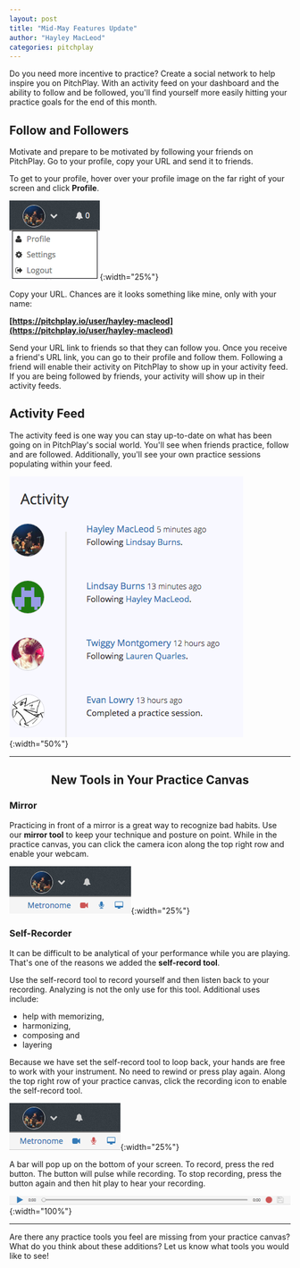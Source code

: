 ```yaml
---
layout: post
title: "Mid-May Features Update"
author: "Hayley MacLeod"
categories: pitchplay
---
```

Do you need more incentive to practice? Create a social network to help inspire you on PitchPlay. With an activity feed on your dashboard and the ability to follow and be followed, you'll find yourself more easily hitting your practice goals for the end of this month.

## Follow and Followers

Motivate and prepare to be motivated by following your friends on PitchPlay. Go to your profile, copy your URL and send it to friends.

To get to your profile, hover over your profile image on the far right of your screen and click __Profile__.

![](/assets/img/2016-05-13/gotoprofile.png){:width="25%"}

Copy your URL. Chances are it looks something like mine, only with your name:

__[https://pitchplay.io/user/hayley-macleod](https://pitchplay.io/user/hayley-macleod)__

Send your URL link to friends so that they can follow you. Once you receive a friend's URL link, you can go to their profile and follow them. Following a friend will enable their activity on PitchPlay to show up in your activity feed. If you are being followed by friends, your activity will show up in their activity feeds.

## Activity Feed

The activity feed is one way you can stay up-to-date on what has been going on in PitchPlay's social world. You'll see when friends practice, follow and are followed. Additionally, you'll see your own practice sessions populating within your feed.

![](/assets/img/2016-05-13/activityfeed.png){:width="50%"}

---

## <center> New Tools in Your Practice Canvas

### Mirror

Practicing in front of a mirror is a great way to recognize bad habits. Use our __mirror tool__ to keep your technique and posture on point. While in the practice canvas, you can click the camera icon along the top right row and enable your webcam.

![](/assets/img/2016-05-13/mirror.png){:width="25%"}


### Self-Recorder

It can be difficult to be analytical of your performance while you are playing. That's one of the reasons we added the __self-record tool__.

Use the self-record tool to record yourself and then listen back to your recording. Analyzing is not the only use for this tool. Additional uses include:

* help with memorizing,
* harmonizing,
* composing and
* layering

Because we have set the self-record tool to loop back, your hands are free to work with your instrument. No need to rewind or press play again. Along the top right row of your practice canvas, click the recording icon to enable the self-record tool.

![](/assets/img/2016-05-13/record.png){:width="25%"}

A bar will pop up on the bottom of your screen. To record, press the red button. The button will pulse while recording. To stop recording, press the button again and then hit play to hear your recording.

![](/assets/img/2016-05-13/recordbar.png){:width="100%"}

---
Are there any practice tools you feel are missing from your practice canvas? What do you think about these additions? Let us know what tools you would like to see!
